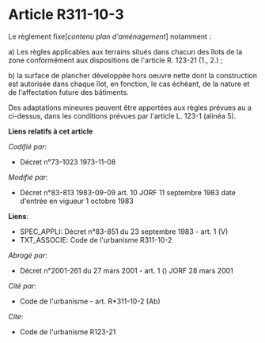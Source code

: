 # Article R311-10-3

Le règlement fixe[*contenu plan d'aménagement*] notamment :

a) Les règles applicables aux terrains situés dans chacun des îlots de la zone conformément aux dispositions de l'article R.
123-21 (1., 2.) ;

b) la surface de plancher développée hors oeuvre nette dont la construction est autorisée dans chaque îlot, en fonction, le
cas échéant, de la nature et de l'affectation future des bâtiments.

Des adaptations mineures peuvent être apportées aux règles prévues au a ci-dessus, dans les conditions prévues par l'article
L. 123-1 (alinéa 5).

**Liens relatifs à cet article**

_Codifié par_:

  - Décret n°73-1023 1973-11-08

_Modifié par_:

  - Décret n°83-813 1983-09-09 art. 10 JORF 11 septembre 1983 date d'entrée en vigueur 1 octobre 1983

**Liens**:

  - SPEC_APPLI: Décret n°83-851 du 23 septembre 1983 - art. 1 (V)
  - TXT_ASSOCIE: Code de l'urbanisme R311-10-2

_Abrogé par_:

  - Décret n°2001-261 du 27 mars 2001 - art. 1 () JORF 28 mars 2001

_Cité par_:

  - Code de l'urbanisme - art. R*311-10-2 (Ab)

_Cite_:

  - Code de l'urbanisme R123-21
